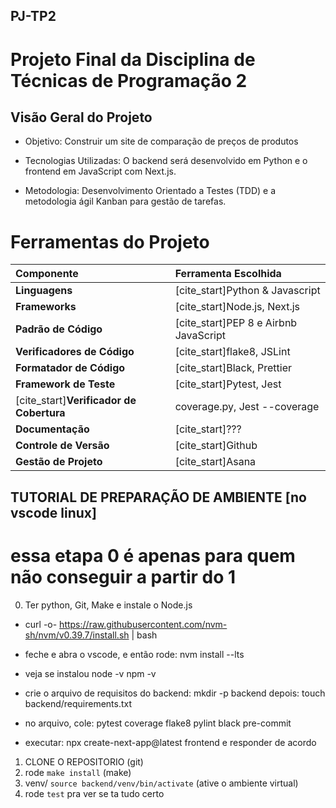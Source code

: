 ## PJ-TP2
# Projeto Final da Disciplina de Técnicas de Programação 2

## Visão Geral do Projeto
- Objetivo: Construir um site de comparação de preços de produtos

- Tecnologias Utilizadas: O backend será desenvolvido em Python e o frontend em JavaScript com Next.js.

- Metodologia: Desenvolvimento Orientado a Testes (TDD)  e a metodologia ágil Kanban para gestão de tarefas.

# Ferramentas do Projeto

| Componente | Ferramenta Escolhida |
| :--- | :--- |
| **Linguagens** | [cite_start]Python & Javascript  |
| **Frameworks** | [cite_start]Node.js, Next.js  |
| **Padrão de Código** | [cite_start]PEP 8 e Airbnb JavaScript  |
| **Verificadores de Código** | [cite_start]flake8, JSLint  |
| **Formatador de Código** | [cite_start]Black, Prettier  |
| **Framework de Teste** | [cite_start]Pytest, Jest  |
| [cite_start]**Verificador de Cobertura** | coverage.py, Jest --coverage  |
| **Documentação** | [cite_start]???  |
| **Controle de Versão** | [cite_start]Github  |
| **Gestão de Projeto** | [cite_start]Asana  |

## TUTORIAL DE PREPARAÇÃO DE AMBIENTE [no vscode linux]
# essa etapa 0 é apenas para quem não conseguir a partir do 1
0.  Ter python, Git, Make e instale o Node.js
- curl -o- https://raw.githubusercontent.com/nvm-sh/nvm/v0.39.7/install.sh | bash
- feche e abra o vscode, e então rode: nvm install --lts
- veja se instalou node -v npm -v
- crie o arquivo de requisitos do backend: mkdir -p backend depois: touch backend/requirements.txt

- no arquivo, cole: pytest
coverage
flake8
pylint
black
pre-commit

- executar: npx create-next-app@latest frontend e responder de acordo


1.  CLONE O REPOSITORIO (git)
2.  rode `make install` (make)
3.  venv/ `source backend/venv/bin/activate` (ative o ambiente virtual)
4. rode `test` pra ver se ta tudo certo